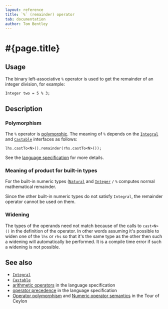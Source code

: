 ```yaml
---
layout: reference
title: `%` (remainder) operator
tab: documentation
author: Tom Bentley
---
```


# #{page.title}

## Usage 

The binary left-associative `%` operator is used to get the remainder of an
integer division, for example:


    Integer two = 5 % 3;

## Description

### Polymorphism

The `%` operator is [polymorphic](/documentation/tour/language-module/#operator_polymorphism). 
The meaning of `%` depends on the 
[`Integral`](../../ceylon.language/Integral) and
[`Castable`](../../ceylon.language/Castable) interfaces as follows:

    lhs.castTo<N>().remainder(rhs.castTo<N>());

See the [language specification](#{site.urls.spec}#arithmetic) for more details.

### Meaning of product for built-in types

For the built-in numeric types ([`Natural`](../../ceylon.language/Natural) and
[`Integer`](../../ceylon.language/Integer) `/` 
`%` computes normal mathematical remainder.

Since the other built-in numeric types do not satisfy `Integral`, the
remainder operator cannot be used on them.

### Widening

The types of the operands need not match because of the calls to `cast<N>()` 
in the definition of the operator. In other words assuming it's possible to 
widen one of the `lhs` or `rhs` so that it's the same type as the other then 
such a widening will automatically be performed. It is a compile time error if 
such a widening is not possible.

## See also

* [`Integral`](../../ceylon.language/Integral)
* [`Castable`](../../ceylon.language/Castable)
* [arithmetic operators](#{site.urls.spec}#arithmetic) in the 
  language specification
* [operator precedence](#{site.urls.spec}#operatorprecedence) in the 
  language specification
* [Operator polymorphism](/documentation/tour/language-module/#operator_polymorphism) 
  and 
  [Numeric operator semantics](/documentation/tour/language-module/#numeric_operator_semantics) 
  in the Tour of Ceylon
